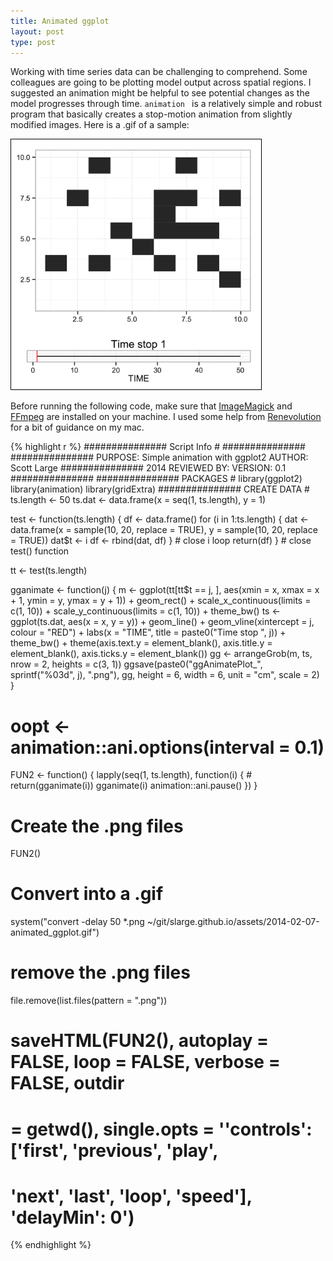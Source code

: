 ```yaml
---
title: Animated ggplot
layout: post
type: post
---
```

Working with time series data can be challenging to comprehend. Some colleagues are going to be plotting model output across spatial regions. I suggested an animation might be helpful to see potential changes as the model progresses through time. ```animation ``` is a relatively simple and robust program that basically creates a stop-motion animation from slightly modified images. Here is a .gif of a sample:

<img src="/assets/2014-02-07-animated_ggplot.gif" style="width: 400px; height: 400px; border:1px solid black; padding:0px;"/>

Before running the following code, make sure that <a href="http://www.imagemagick.org" target="_blank">ImageMagick</a> and <a href="http://www.ffmpeg.org/" target="_blank">FFmpeg</a> are installed on your machine. I used some help from <a href="http://www.renevolution.com/how-to-install-ffmpeg-on-mac-os-x/" target="_blank">Renevolution</a> for a bit of guidance on my mac.


{% highlight r %}
############### Script Info #
############### 
############### PURPOSE: Simple animation with ggplot2 AUTHOR: Scott Large
############### 2014 REVIEWED BY: VERSION: 0.1
############### 
############### PACKAGES #
library(ggplot2)
library(animation)
library(gridExtra)
############### CREATE DATA #
ts.length <- 50
ts.dat <- data.frame(x = seq(1, ts.length), y = 1)

test <- function(ts.length) {
    df <- data.frame()
    for (i in 1:ts.length) {
        dat <- data.frame(x = sample(10, 20, replace = TRUE), y = sample(10, 
            20, replace = TRUE))
        dat$t <- i
        df <- rbind(dat, df)
    }  # close i loop
    return(df)
}  # close test() function

tt <- test(ts.length)

gganimate <- function(j) {
    m <- ggplot(tt[tt$t == j, ], aes(xmin = x, xmax = x + 1, ymin = y, ymax = y + 
        1)) + geom_rect() + scale_x_continuous(limits = c(1, 10)) + scale_y_continuous(limits = c(1, 
        10)) + theme_bw()
    ts <- ggplot(ts.dat, aes(x = x, y = y)) + geom_line() + geom_vline(xintercept = j, 
        colour = "RED") + labs(x = "TIME", title = paste0("Time stop ", j)) + 
        theme_bw() + theme(axis.text.y = element_blank(), axis.title.y = element_blank(), 
        axis.ticks.y = element_blank())
    gg <- arrangeGrob(m, ts, nrow = 2, heights = c(3, 1))
    ggsave(paste0("ggAnimatePlot_", sprintf("%03d", j), ".png"), gg, height = 6, 
        width = 6, unit = "cm", scale = 2)
}

# oopt <- animation::ani.options(interval = 0.1)
FUN2 <- function() {
    lapply(seq(1, ts.length), function(i) {
        # return(gganimate(i))
        gganimate(i)
        animation::ani.pause()
    })
}

# Create the .png files
FUN2()
# Convert into a .gif
system("convert -delay 50 *.png ~/git/slarge.github.io/assets/2014-02-07-animated_ggplot.gif")
# remove the .png files
file.remove(list.files(pattern = ".png"))

# saveHTML(FUN2(), autoplay = FALSE, loop = FALSE, verbose = FALSE, outdir
# = getwd(), single.opts = ''controls': ['first', 'previous', 'play',
# 'next', 'last', 'loop', 'speed'], 'delayMin': 0')
{% endhighlight %}


